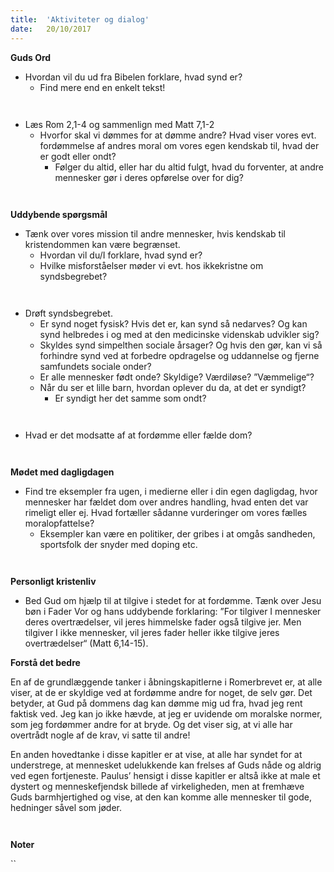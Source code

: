 ```yaml
---
title:  'Aktiviteter og dialog'
date:   20/10/2017
---
```


**Guds Ord**

* Hvordan vil du ud fra Bibelen forklare, hvad synd er?
  * Find mere end en enkelt tekst!

` `

* Læs Rom 2,1-4 og sammenlign med Matt 7,1-2
  * Hvorfor skal vi dømmes for at dømme andre? Hvad viser vores evt. fordømmelse af andres moral om vores egen kendskab til, hvad der er godt eller ondt?
    * Følger du altid, eller har du altid fulgt, hvad du forventer, at andre mennesker gør i deres opførelse over for dig?

` `

**Uddybende spørgsmål**

* Tænk over vores mission til andre mennesker, hvis kendskab til kristendommen kan være begrænset.
  * Hvordan vil du/I forklare, hvad synd er?
  * Hvilke misforståelser møder vi evt. hos ikkekristne om syndsbegrebet?

` `

* Drøft syndsbegrebet.
  * Er synd noget fysisk? Hvis det er, kan synd så nedarves? Og kan synd helbredes i og med at den medicinske videnskab udvikler sig?
  * Skyldes synd simpelthen sociale årsager? Og hvis den gør, kan vi så forhindre synd ved at forbedre opdragelse og uddannelse og fjerne samfundets sociale onder?
  * Er alle mennesker født onde? Skyldige? Værdiløse? ”Væmmelige“?
  * Når du ser et lille barn, hvordan oplever du da, at det er syndigt?
    * Er syndigt her det samme som ondt?

` `

* Hvad er det modsatte af at fordømme eller fælde dom?

` `

**Mødet med dagligdagen**

* Find tre eksempler fra ugen, i medierne eller i din egen dagligdag, hvor mennesker har fældet dom over andres handling, hvad enten det var rimeligt eller ej. Hvad fortæller sådanne vurderinger om vores fælles moralopfattelse?
  * Eksempler kan være en politiker, der gribes i at omgås sandheden, sportsfolk der snyder med doping etc.

` `

**Personligt kristenliv**

* Bed Gud om hjælp til at tilgive i stedet for at fordømme. Tænk over Jesu bøn i Fader Vor og hans uddybende forklaring: ”For tilgiver I mennesker deres overtrædelser, vil jeres himmelske fader også tilgive jer. Men tilgiver I ikke mennesker, vil jeres fader heller ikke tilgive jeres overtrædelser“ (Matt 6,14-15).

**Forstå det bedre**

En af de grundlæggende tanker i åbningskapitlerne i Romerbrevet er, at alle viser, at de er skyldige ved at fordømme andre for noget, de selv gør. Det betyder, at Gud på dommens dag kan dømme mig ud fra, hvad jeg rent faktisk ved. Jeg kan jo ikke hævde, at jeg er uvidende om moralske normer, som jeg fordømmer andre for at bryde. Og det viser sig, at vi alle har overtrådt nogle af de krav, vi satte til andre!

En anden hovedtanke i disse kapitler er at vise, at alle har syndet for at understrege, at mennesket udelukkende kan frelses af Guds nåde og aldrig ved egen fortjeneste. Paulus’ hensigt i disse kapitler er altså ikke at male et dystert og menneskefjendsk billede af virkeligheden, men at fremhæve Guds barmhjertighed og vise, at den kan komme alle mennesker til gode, hedninger såvel som jøder.

` `

**Noter**

``
